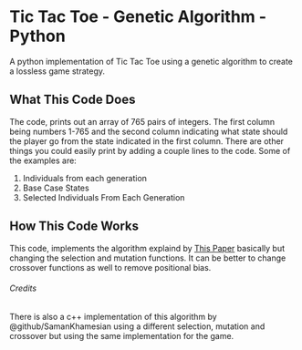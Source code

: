 # Tic Tac Toe - Genetic Algorithm - Python
A python implementation of Tic Tac Toe using a genetic algorithm to create a lossless game strategy.

## What This Code Does
The code, prints out an array of 765 pairs of integers. The first column being numbers 1-765
and the second column indicating what state should the player go from the state indicated
in the first column.
There are other things you could easily print by adding a couple lines to the code.
Some of the examples are: 
1. Individuals from each generation
2. Base Case States
3. Selected Individuals From Each Generation

## How This Code Works
This code, implements the algorithm explaind by [This Paper](https://www.iitk.ac.in/kangal/papers/k2007002.pdf)
basically but changing the selection and mutation functions.
It can be better to change crossover functions as well to remove positional bias.

###### Credits
There is also a c++ implementation of this algorithm by @github/SamanKhamesian
using a different selection, mutation and crossover but using the same implementation for the game.
